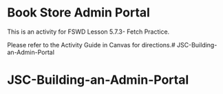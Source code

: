 # Book Store Admin Portal

This is an activity for FSWD Lesson 5.7.3- Fetch Practice.

Please refer to the Activity Guide in Canvas for directions.# JSC-Building-an-Admin-Portal
# JSC-Building-an-Admin-Portal
